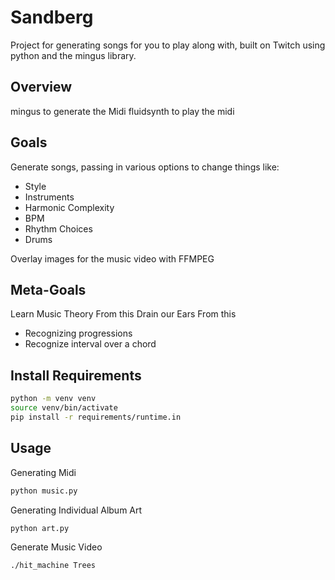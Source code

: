 # Sandberg

Project for generating songs for you to play along with, built on Twitch using
python and the mingus library.

## Overview

mingus to generate the Midi
fluidsynth to play the midi

## Goals

Generate songs, passing in various options to change things like:

- Style
- Instruments
- Harmonic Complexity
- BPM
- Rhythm Choices
- Drums

Overlay images for the music video with FFMPEG

## Meta-Goals

Learn Music Theory From this
Drain our Ears From this

- Recognizing progressions
- Recognize interval over a chord

## Install Requirements

```bash
python -m venv venv
source venv/bin/activate
pip install -r requirements/runtime.in
```

## Usage

Generating Midi

```bash
python music.py
```

Generating Individual Album Art

```bash
python art.py
```

Generate Music Video

```bash
./hit_machine Trees
```
